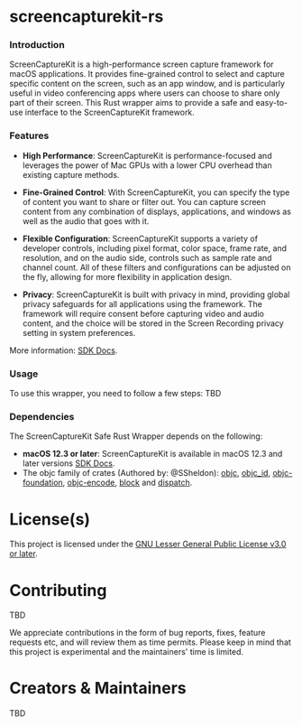 # screencapturekit-rs

### Introduction

ScreenCaptureKit is a high-performance screen capture framework for macOS applications. It provides fine-grained control to select and capture specific content on the screen, such as an app window, and is particularly useful in video conferencing apps where users can choose to share only part of their screen. This Rust wrapper aims to provide a safe and easy-to-use interface to the ScreenCaptureKit framework.
### Features

- **High Performance**: ScreenCaptureKit is performance-focused and leverages the power of Mac GPUs with a lower CPU overhead than existing capture methods.
- **Fine-Grained Control**: With ScreenCaptureKit, you can specify the type of content you want to share or filter out. You can capture screen content from any combination of displays, applications, and windows as well as the audio that goes with it.
- **Flexible Configuration**: ScreenCaptureKit supports a variety of developer controls, including pixel format, color space, frame rate, and resolution, and on the audio side, controls such as sample rate and channel count. All of these filters and configurations can be adjusted on the fly, allowing for more flexibility in application design.

- **Privacy**: ScreenCaptureKit is built with privacy in mind, providing global privacy safeguards for all applications using the framework. The framework will require consent before capturing video and audio content, and the choice will be stored in the Screen Recording privacy setting in system preferences.

More information: [SDK Docs](https://developer.apple.com/videos/play/wwdc2022/10156/).

### Usage
To use this wrapper, you need to follow a few steps:
TBD

### Dependencies
The ScreenCaptureKit Safe Rust Wrapper depends on the following:
- **macOS 12.3 or later**: ScreenCaptureKit is available in macOS 12.3 and later versions [SDK Docs](https://developer.apple.com/documentation/screencapturekit?language=objc).
- The objc family of crates (Authored by: @SSheldon):
   [objc](https://docs.rs/objc/), [objc_id](https://docs.rs/objc_id), [objc-foundation](https://docs.rs/objc_foundation), [objc-encode](https://docs.rs/objc_encode), [block](https://docs.rs/block) and [dispatch](https://docs.rs/block).

# License(s)

This project is licensed under the [GNU Lesser General Public License v3.0 or later](LICENSE). 

# Contributing <!-- Include this section if you want to be open to receive contributions -->

TBD

We appreciate contributions in the form of bug reports, fixes, feature requests etc, and will review them as time permits. Please keep in mind that this project is experimental and the maintainers' time is limited.

# Creators & Maintainers

TBD
